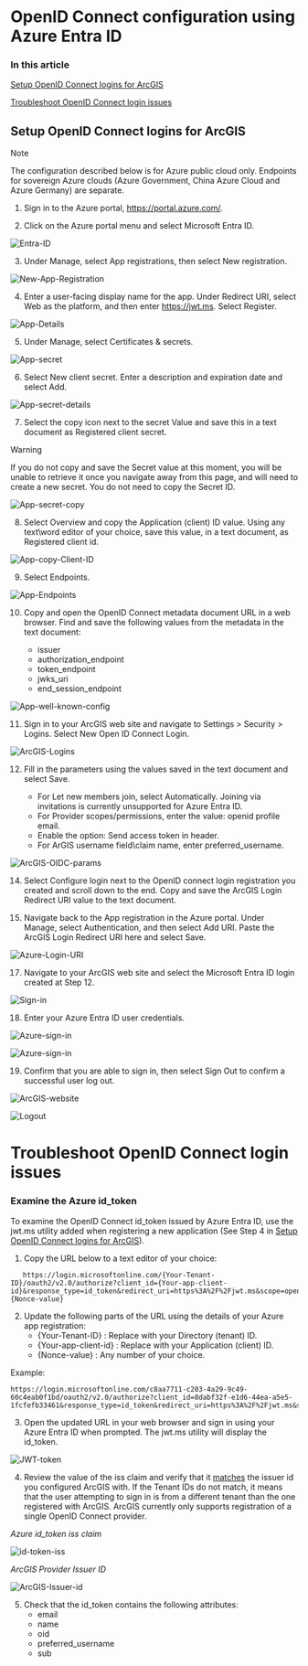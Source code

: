 # OpenID Connect configuration using Azure Entra ID

### In this article

[Setup OpenID Connect logins for ArcGIS](#setup-openid-connect-logins-for-arcgis "Setup OpenID Connect logins for ArcGIS")

[Troubleshoot OpenID Connect login issues](#troubleshoot-openid-connect-login-issues "Troubleshoot OpenID Connect login issues")

## Setup OpenID Connect logins for ArcGIS

> [!NOTE]  
> The configuration described below is for Azure public cloud only. Endpoints for sovereign Azure clouds (Azure Government, China Azure Cloud and Azure Germany) are separate.
1. Sign in to the Azure portal, https://portal.azure.com/.

2.	Click on the Azure portal menu and select Microsoft Entra ID.


![Entra-ID](https://github.com/Esri/idp/assets/51384051/9e77482e-0f03-46a9-a3bc-272dd6f82fc8)


3.	Under Manage, select App registrations, then select New registration.


![New-App-Registration](https://github.com/Esri/idp/assets/51384051/bbf6a8c3-5e4a-4d1a-88b4-a94294f50141)


4.	Enter a user-facing display name for the app. Under Redirect URI, select Web as the platform, and then enter https://jwt.ms. Select Register.


![App-Details](https://github.com/Esri/idp/assets/51384051/1734018f-1655-4564-a5e1-3a6910bec10f)


5.	Under Manage, select Certificates & secrets.


![App-secret](https://github.com/Esri/idp/assets/51384051/431926d4-3957-4c8f-b0ce-554af830c78f)


6.	Select New client secret. Enter a description and expiration date and select Add.


![App-secret-details](https://github.com/Esri/idp/assets/51384051/6d1fb9b8-77c5-41bc-a1fe-0856f199c22e)


7. Select the copy icon next to the secret Value and save this in a text document as Registered client secret.

> [!WARNING]
> If you do not copy and save the Secret value at this moment, you will be unable to retrieve it once you navigate away from this page, and will need to create a new secret. You do not need to copy the Secret ID.
 

![App-secret-copy](https://github.com/Esri/idp/assets/51384051/32bdeb20-b50a-436b-bc3e-f78c5d4d0213)


8. Select Overview and copy the Application (client) ID value. Using any text\word editor of your choice, save this value, in a text document, as Registered client id.


![App-copy-Client-ID](https://github.com/Esri/idp/assets/51384051/96977d9d-071c-414d-96e8-a5336ab23b05)


9. Select Endpoints.


![App-Endpoints](https://github.com/Esri/idp/assets/51384051/23c39bb9-a5d1-4a28-a816-c591eb28d6cf)


10. Copy and open the OpenID Connect metadata document URL in a web browser. Find and save the following values from the metadata in the text document:

      - issuer 
      - authorization_endpoint 
      - token_endpoint
      - jwks_uri
      - end_session_endpoint


![App-well-known-config](https://github.com/Esri/idp/assets/51384051/cca7233e-71a8-45ea-930f-60ee840ac536)


11. Sign in to your ArcGIS web site and navigate to Settings > Security > Logins. Select New Open ID Connect Login.


![ArcGIS-Logins](https://github.com/Esri/idp/assets/51384051/40f9352c-9a55-4ba1-83bc-aed0130676db)


12. Fill in the parameters using the values saved in the text document and select Save.

      - For Let new members join, select Automatically. Joining via invitations is currently unsupported for Azure Entra ID.
      - For Provider scopes/permissions, enter the value: openid profile email.
      - Enable the option: Send access token in header.
      - For ArGIS username field\claim name, enter preferred_username.


![ArcGIS-OIDC-params](https://github.com/Esri/idp/assets/51384051/aa51e4ad-7e57-40a1-be0b-2fb0b7ec190e)


14. Select Configure login next to the OpenID connect login registration you created and scroll down to the end. Copy and save the ArcGIS Login Redirect URI value to the text document.

15. Navigate back to the App registration in the Azure portal. Under Manage, select Authentication, and then select Add URI. Paste the ArcGIS Login Redirect URI here and select Save.


![Azure-Login-URI](https://github.com/Esri/idp/assets/51384051/76c0ab74-04e3-4113-9a11-90a2e9171bdc)


17. Navigate to your ArcGIS web site and select the Microsoft Entra ID login created at Step 12. 


![Sign-in](https://github.com/Esri/idp/assets/51384051/d19aa968-126d-48f6-8c47-faf7183f3f71)


18. Enter your Azure Entra ID user credentials.


![Azure-sign-in](https://github.com/Esri/idp/assets/51384051/30e98790-62d7-43c4-90a3-34cfef0ab05b)


![Azure-sign-in](https://github.com/Esri/idp/assets/51384051/725de3fd-f80d-43a8-9234-cbce19f7601b)


19. Confirm that you are able to sign in, then select Sign Out to confirm a successful user log out.


![ArcGIS-website](https://github.com/Esri/idp/assets/51384051/9858f840-f034-41d3-80f0-0650ba6bc03b)


![Logout](https://github.com/Esri/idp/assets/51384051/3ac117e2-d1de-4058-855c-328dc223f5f6)


# Troubleshoot OpenID Connect login issues

### Examine the Azure id_token

To examine the OpenID Connect id_token issued by Azure Entra ID, use the jwt.ms utility added when registering a new application (See Step 4 in [Setup OpenID Connect logins for ArcGIS](#setup-openid-connect-logins-for-arcgis "Setup OpenID Connect logins for ArcGIS")).

1. Copy the URL below to a text editor of your choice:
```
   https://login.microsoftonline.com/{Your-Tenant-ID}/oauth2/v2.0/authorize?client_id={Your-app-client-id}&response_type=id_token&redirect_uri=https%3A%2F%2Fjwt.ms&scope=openid%20profile%20email&response_mode=fragment&state=12345&nonce={Nonce-value}
```

2. Update the following parts of the URL using the details of your Azure app registration:
    - {Your-Tenant-ID} : Replace with your Directory (tenant) ID.
    - {Your-app-client-id} : Replace with your Application (client) ID.
    - {Nonce-value} : Any number of your choice.

Example:
```
https://login.microsoftonline.com/c8aa7711-c203-4a29-9c49-60c4eab0f1bd/oauth2/v2.0/authorize?client_id=8dabf32f-e1d6-44ea-a5e5-1fcfefb33461&response_type=id_token&redirect_uri=https%3A%2F%2Fjwt.ms&scope=openid%20profile%20email&nonce=011235
```

3. Open the updated URL in your web browser and sign in using your Azure Entra ID when prompted. The jwt.ms utility will display the id_token.

![JWT-token](https://github.com/Esri/idp/assets/51384051/f111b159-4b46-40de-96e1-5371a68b0788)


4. Review the value of the iss claim and verify that it [matches](https://openid.net/specs/openid-connect-core-1_0.html#IDTokenValidation "OpenID Connect specification for id validation") the issuer id you configured ArcGIS with. If the Tenant IDs do not match, it means that the user attempting to sign in is from a different tenant than the one registered with ArcGIS. ArcGIS currently only supports registration of a single OpenID Connect provider.

*Azure id_token iss claim*

![id-token-iss](https://github.com/Esri/idp/assets/51384051/d1fd89d0-dfd2-4f07-8748-008c2e1b95e5)

*ArcGIS Provider Issuer ID*

![ArcGIS-Issuer-id](https://github.com/Esri/idp/assets/51384051/a7159ce3-5bb4-479f-b013-c205038d6979)

5. Check that the id_token contains the following attributes:
    - email
    - name
    - oid
    - preferred_username
    - sub



